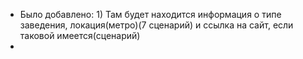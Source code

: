 * Было добавлено: 1) Там будет находится информация о типе заведения, локация(метро)(7 сценарий) и ссылка на сайт, если таковой имеется(сценарий)
*   
